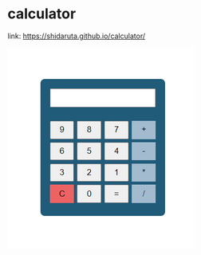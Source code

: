 # calculator
link:
https://shidaruta.github.io/calculator/

![Screenshot of the app](./calculator.png)
